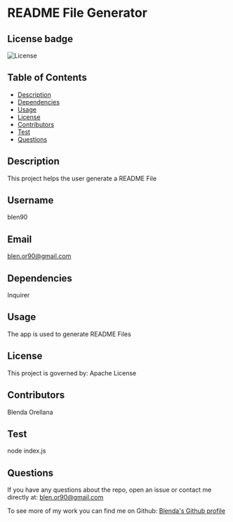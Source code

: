 # README File Generator

## License badge

![License](https://img.shields.io/badge/License-Apache%202.0-blue.svg)

  
## Table of Contents

  * [Description](#description)
  * [Dependencies](#dependencies)
  * [Usage](#usage)
  * [License](#license)
  * [Contributors](#contributors)
  * [Test](#test)
  * [Questions](#questions)


## Description

This project helps the user generate a README File


## Username

blen90


## Email

blen.or90@gmail.com


## Dependencies

Inquirer


## Usage

The app is used to generate README Files


## License

This project is governed by: Apache License


## Contributors

Blenda Orellana


## Test

node index.js


## Questions

If you have any questions about the repo, open an issue or contact me directly at:  blen.or90@gmail.com

To see more of my work you can find me on Github: [Blenda's Github profile](https://github.com/blen90)



